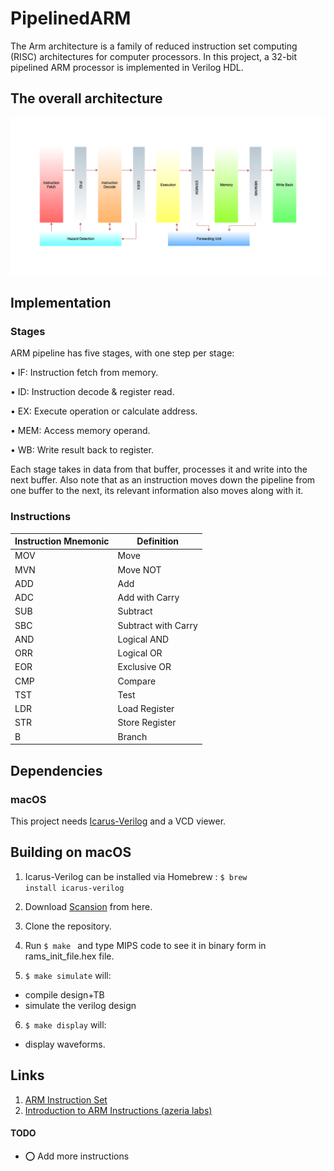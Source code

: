 # PipelinedARM
The Arm architecture is a family of reduced instruction set computing (RISC) architectures for computer processors. In this project, a 32-bit pipelined ARM processor is implemented in Verilog HDL.

## The overall architecture
![](assets/arch.png)

## Implementation
### Stages

ARM pipeline has five stages, with one step per stage:

• IF: Instruction fetch from memory.

• ID: Instruction decode & register read.

• EX: Execute operation or calculate address.

• MEM: Access memory operand.

• WB: Write result back to register.

Each stage takes in data from that buffer, processes it and write into the next buffer. Also note that as an instruction moves down the pipeline from one buffer to the next, its relevant information also moves along with it.

### Instructions

| Instruction Mnemonic | Definition          | 
|----------------------|---------------------|
| MOV                  | Move                | 
| MVN                  | Move NOT            | 
| ADD                  | Add                 | 
| ADC                  | Add with Carry      | 
| SUB                  | Subtract            | 
| SBC                  | Subtract with Carry | 
| AND                  | Logical AND         | 
| ORR                  | Logical OR          | 
| EOR                  | Exclusive OR        | 
| CMP                  | Compare             | 
| TST                  | Test                | 
| LDR                  | Load Register       | 
| STR                  | Store Register      | 
| B                    | Branch              | 


## Dependencies
### macOS
This project needs [Icarus-Verilog](http://iverilog.icarus.com) and a VCD viewer.



## Building on macOS
1. Icarus-Verilog can be installed via Homebrew :
   <code>$ brew install icarus-verilog</code>
2. Download [Scansion](http://www.logicpoet.com/scansion/) from here.  
3. Clone the repository.
4. Run <code>$ make </code> and type MIPS code to see it in binary form in rams_init_file.hex file. 

5. <code>$ make simulate</code> will: 
* compile design+TB
* simulate the verilog design

6. <code>$ make display</code> will: 
*  display waveforms.

## Links
1. [ARM Instruction Set](https://profile.iiita.ac.in/bibhas.ghoshal/COA_2021/lecture_slides/arm_inst.pdf)
2. [Introduction to ARM Instructions (azeria labs)](https://azeria-labs.com/arm-instruction-set-part-3/)


#### TODO

 - ⭕ Add more instructions
